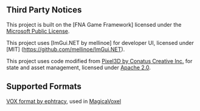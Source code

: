 ## Third Party Notices

This project is built on the [FNA Game Framework] licensed under the [Microsoft Public License](https://github.com/FNA-XNA/FNA/blob/master/licenses/LICENSE).

This project uses [ImGui.NET by mellinoe] for developer UI, licensed under [MIT] (https://github.com/mellinoe/ImGui.NET).

This project uses code modified from [Pixel3D by Conatus Creative Inc.](https://github.com/conatuscreative/Pixel3D) for state and asset management, licensed under [Apache 2.0](https://github.com/conatuscreative/Pixel3D/blob/master/LICENSE).

## Supported Formats

[VOX format by ephtracy](https://github.com/ephtracy/voxel-model), used in [MagicaVoxel](http://ephtracy.github.io/index.html?page=mv_main)